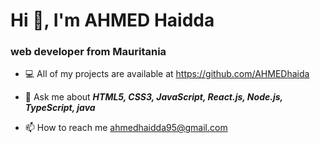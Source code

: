 
# Hi 👋, I'm AHMED Haidda
###  web developer from Mauritania
- 💻 All of my projects are available at https://github.com/AHMEDhaida

- 💬 Ask me about ***HTML5, CSS3, JavaScript, React.js, Node.js, TypeScript, java***

- 📫 How to reach me ahmedhaidda95@gmail.com




